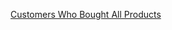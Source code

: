[Customers Who Bought All Products](https://leetcode.com/problems/customers-who-bought-all-products)
